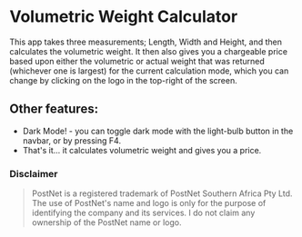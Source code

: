 # Volumetric Weight Calculator

This app takes three measurements; Length, Width and Height, and then calculates the volumetric weight.
It then also gives you a chargeable price based upon either the volumetric or actual weight that was returned (whichever one is largest) for the current calculation mode, which you can change by clicking on the logo in the top-right of the screen.

## Other features:

- Dark Mode! - you can toggle dark mode with the light-bulb button in the navbar, or by pressing F4.
- That's it... it calculates volumetric weight and gives you a price.

### Disclaimer

> PostNet is a registered trademark of PostNet Southern Africa Pty Ltd. The use of PostNet's name and logo is only for the purpose of identifying the company and its services. I do not claim any ownership of the PostNet name or logo.
